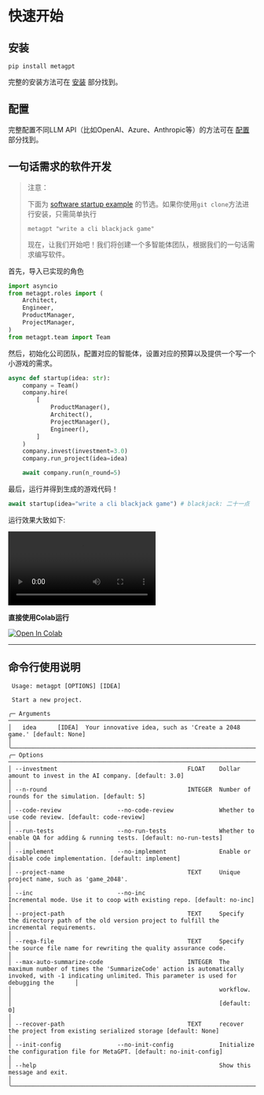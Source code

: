 # 快速开始

## 安装

```
pip install metagpt
```

完整的安装方法可在 [安装](./installation) 部分找到。

## 配置

完整配置不同LLM API（比如OpenAI、Azure、Anthropic等）的方法可在 [配置](./configuration) 部分找到。

## 一句话需求的软件开发

> 注意：
>
> 下面为 [software startup example](https://github.com/geekan/MetaGPT/blob/main/metagpt/software_company.py) 的节选。如果你使用`git clone`方法进行安装，只需简单执行
>
> ```
> metagpt "write a cli blackjack game"
> ```
>
> 现在，让我们开始吧！我们将创建一个多智能体团队，根据我们的一句话需求编写软件。

首先，导入已实现的角色

```python
import asyncio
from metagpt.roles import (
    Architect,
    Engineer,
    ProductManager,
    ProjectManager,
)
from metagpt.team import Team
```

然后，初始化公司团队，配置对应的智能体，设置对应的预算以及提供一个写一个小游戏的需求。

```python
async def startup(idea: str):
    company = Team()
    company.hire(
        [
            ProductManager(),
            Architect(),
            ProjectManager(),
            Engineer(),
        ]
    )
    company.invest(investment=3.0)
    company.run_project(idea=idea)

    await company.run(n_round=5)
```

最后，运行并得到生成的游戏代码！

```python
await startup(idea="write a cli blackjack game") # blackjack: 二十一点
```

运行效果大致如下:

<video  controls>
  <source src="https://user-images.githubusercontent.com/2707039/250054654-5e8c1062-8c35-440f-bb20-2b0320f8d27d.mp4" type="video/mp4">
</video>

<b>直接使用Colab运行</b>

[![Open In Colab](https://colab.research.google.com/assets/colab-badge.svg)](https://colab.research.google.com/drive/1xlReN7EIpKzgZO1If29-zsw7QNUUfEbx?usp=sharing)

---
## 命令行使用说明

```
 Usage: metagpt [OPTIONS] [IDEA]

 Start a new project.

╭─ Arguments ────────────────────────────────────────────────────────────────────────────────────────────────────────────────────────────────────────────────────────────────────────────────────────────────────────────╮
│   idea      [IDEA]  Your innovative idea, such as 'Create a 2048 game.' [default: None]                                                                                                                                │
╰────────────────────────────────────────────────────────────────────────────────────────────────────────────────────────────────────────────────────────────────────────────────────────────────────────────────────────╯
╭─ Options ──────────────────────────────────────────────────────────────────────────────────────────────────────────────────────────────────────────────────────────────────────────────────────────────────────────────╮
│ --investment                                     FLOAT    Dollar amount to invest in the AI company. [default: 3.0]                                                                                                    │
│ --n-round                                        INTEGER  Number of rounds for the simulation. [default: 5]                                                                                                            │
│ --code-review                --no-code-review             Whether to use code review. [default: code-review]                                                                                                           │
│ --run-tests                  --no-run-tests               Whether to enable QA for adding & running tests. [default: no-run-tests]                                                                                     │
│ --implement                  --no-implement               Enable or disable code implementation. [default: implement]                                                                                                  │
│ --project-name                                   TEXT     Unique project name, such as 'game_2048'.                                                                                                                    │
│ --inc                        --no-inc                     Incremental mode. Use it to coop with existing repo. [default: no-inc]                                                                                       │
│ --project-path                                   TEXT     Specify the directory path of the old version project to fulfill the incremental requirements.                                                               │
│ --reqa-file                                      TEXT     Specify the source file name for rewriting the quality assurance code.                                                                                       │
│ --max-auto-summarize-code                        INTEGER  The maximum number of times the 'SummarizeCode' action is automatically invoked, with -1 indicating unlimited. This parameter is used for debugging the      │
│                                                           workflow.                                                                                                                                                    │
│                                                           [default: 0]                                                                                                                                                 │
│ --recover-path                                   TEXT     recover the project from existing serialized storage [default: None]                                                                                         │
│ --init-config                --no-init-config             Initialize the configuration file for MetaGPT. [default: no-init-config]                                                                                     │
│ --help                                                    Show this message and exit.                                                                                                                                  │
╰────────────────────────────────────────────────────────────────────────────────────────────────────────────────────────────────────────────────────────────────────────────────────────────────────────────────────────╯

```
